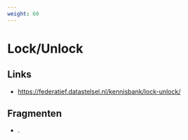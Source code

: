 ```yaml
---
weight: 60
---
```


# Lock/Unlock

## Links
- https://federatief.datastelsel.nl/kennisbank/lock-unlock/

## Fragmenten
- .
